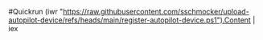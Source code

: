 #Quickrun
(iwr "https://raw.githubusercontent.com/sschmocker/upload-autopilot-device/refs/heads/main/register-autopilot-device.ps1").Content | iex
